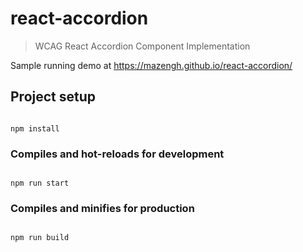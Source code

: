 # react-accordion

> WCAG React Accordion Component Implementation

Sample running demo at https://mazengh.github.io/react-accordion/


## Project setup

```

npm install

```

### Compiles and hot-reloads for development

```

npm run start

```

### Compiles and minifies for production

```

npm run build

```

